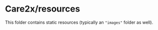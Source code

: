 # Care2x/resources

This folder contains static resources (typically an `"images"` folder as well).
